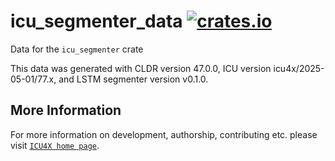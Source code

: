 # icu_segmenter_data [![crates.io](https://img.shields.io/crates/v/icu_segmenter_data)](https://crates.io/crates/icu_segmenter_data)

<!-- cargo-rdme start -->

Data for the `icu_segmenter` crate

This data was generated with CLDR version 47.0.0, ICU version icu4x/2025-05-01/77.x, and
LSTM segmenter version v0.1.0.

<!-- cargo-rdme end -->

## More Information

For more information on development, authorship, contributing etc. please visit [`ICU4X home page`](https://github.com/unicode-org/icu4x).
